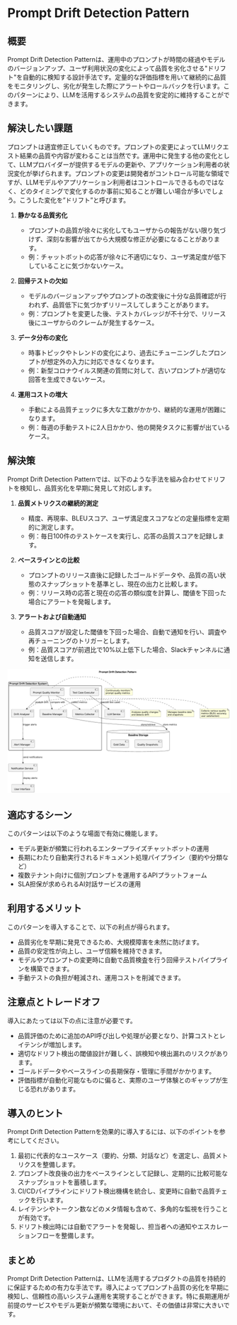 # Prompt Drift Detection Pattern

## 概要

Prompt Drift Detection Patternは、運用中のプロンプトが時間の経過やモデルのバージョンアップ、ユーザ利用状況の変化によって品質を劣化させる"ドリフト"を自動的に検知する設計手法です。定量的な評価指標を用いて継続的に品質をモニタリングし、劣化が発生した際にアラートやロールバックを行います。このパターンにより、LLMを活用するシステムの品質を安定的に維持することができます。

## 解決したい課題

プロンプトは適宜修正していくものです。プロンプトの変更によってLLMリクエスト結果の品質や内容が変わることは当然です。運用中に発生する他の変化として、LLMプロバイダーが提供するモデルの更新や、アプリケーション利用者の状況変化が挙げられます。プロンプトの変更は開発者がコントロール可能な領域ですが、LLMモデルやアプリケーション利用者はコントロールできるものではなく、どのタイミングで変化するのか事前に知ることが難しい場合が多いでしょう。こうした変化を”ドリフト”と呼びます。

1. **静かなる品質劣化**
   - プロンプトの品質が徐々に劣化してもユーザからの報告がない限り気づけず、深刻な影響が出てから大規模な修正が必要になることがあります。
   - 例：チャットボットの応答が徐々に不適切になり、ユーザ満足度が低下していることに気づかないケース。

2. **回帰テストの欠如**
   - モデルのバージョンアップやプロンプトの改変後に十分な品質確認が行われず、品質低下に気づかずリリースしてしまうことがあります。
   - 例：プロンプトを変更した後、テストカバレッジが不十分で、リリース後にユーザからのクレームが発生するケース。

3. **データ分布の変化**
   - 時事トピックやトレンドの変化により、過去にチューニングしたプロンプトが想定外の入力に対応できなくなります。
   - 例：新型コロナウイルス関連の質問に対して、古いプロンプトが適切な回答を生成できないケース。

4. **運用コストの増大**
   - 手動による品質チェックに多大な工数がかかり、継続的な運用が困難になります。
   - 例：毎週の手動テストに2人日かかり、他の開発タスクに影響が出ているケース。

## 解決策

Prompt Drift Detection Patternでは、以下のような手法を組み合わせてドリフトを検知し、品質劣化を早期に発見して対応します。

1. **品質メトリクスの継続的測定**
   - 精度、再現率、BLEUスコア、ユーザ満足度スコアなどの定量指標を定期的に測定します。
   - 例：毎日100件のテストケースを実行し、応答の品質スコアを記録します。

2. **ベースラインとの比較**
   - プロンプトのリリース直後に記録したゴールドデータや、品質の高い状態のスナップショットを基準とし、現在の出力と比較します。
   - 例：リリース時の応答と現在の応答の類似度を計算し、閾値を下回った場合にアラートを発報します。

3. **アラートおよび自動通知**
   - 品質スコアが設定した閾値を下回った場合、自動で通知を行い、調査や再チューニングのトリガーとします。
   - 例：品質スコアが前週比で10%以上低下した場合、Slackチャンネルに通知を送信します。

![img](uml/images/prompt_drift_detection_pattern.png)

## 適応するシーン

このパターンは以下のような場面で有効に機能します。

- モデル更新が頻繁に行われるエンタープライズチャットボットの運用
- 長期にわたり自動実行されるドキュメント処理パイプライン（要約や分類など）
- 複数テナント向けに個別プロンプトを運用するAPIプラットフォーム
- SLA担保が求められるAI対話サービスの運用

## 利用するメリット

このパターンを導入することで、以下の利点が得られます。

- 品質劣化を早期に発見できるため、大規模障害を未然に防げます。
- 品質の安定性が向上し、ユーザ信頼を維持できます。
- モデルやプロンプトの変更時に自動で品質検査を行う回帰テストパイプラインを構築できます。
- 手動テストの負担が軽減され、運用コストを削減できます。

## 注意点とトレードオフ

導入にあたっては以下の点に注意が必要です。

- 品質評価のために追加のAPI呼び出しや処理が必要となり、計算コストとレイテンシが増加します。
- 適切なドリフト検出の閾値設計が難しく、誤検知や検出漏れのリスクがあります。
- ゴールドデータやベースラインの長期保存・管理に手間がかかります。
- 評価指標が自動化可能なものに偏ると、実際のユーザ体験とのギャップが生じる恐れがあります。

## 導入のヒント

Prompt Drift Detection Patternを効果的に導入するには、以下のポイントを参考にしてください。

1. 最初に代表的なユースケース（要約、分類、対話など）を選定し、品質メトリクスを整備します。
2. プロンプト改良後の出力をベースラインとして記録し、定期的に比較可能なスナップショットを蓄積します。
3. CI/CDパイプラインにドリフト検出機構を統合し、変更時に自動で品質チェックを行います。
4. レイテンシやトークン数などのメタ情報も含めて、多角的な監視を行うことが有効です。
5. ドリフト検出時には自動でアラートを発報し、担当者への通知やエスカレーションフローを整備します。

## まとめ

Prompt Drift Detection Patternは、LLMを活用するプロダクトの品質を持続的に保証するための有力な手法です。導入によってプロンプト品質の劣化を早期に検知し、信頼性の高いシステム運用を実現することができます。特に長期運用が前提のサービスやモデル更新が頻繁な環境において、その価値は非常に大きいです。
